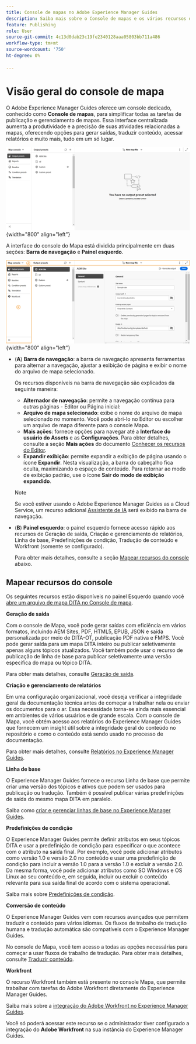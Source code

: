 ```yaml
---
title: Console de mapas no Adobe Experience Manager Guides
description: Saiba mais sobre o Console de mapas e os vários recursos disponíveis que permitem publicar e gerenciar mapas no Adobe Experience Manager Guides.
feature: Publishing
role: User
source-git-commit: 4c13d0dab23c19fe2340128aaa05803bb711a486
workflow-type: tm+mt
source-wordcount: '750'
ht-degree: 0%

---
```



# Visão geral do console de mapa

O Adobe Experience Manager Guides oferece um console dedicado, conhecido como **Console de mapas**, para simplificar todas as tarefas de publicação e gerenciamento de mapas. Essa interface centralizada aumenta a produtividade e a precisão de suas atividades relacionadas a mapas, oferecendo opções para gerar saídas, traduzir conteúdo, acessar relatórios e muito mais, tudo em um só lugar.

![guia de opções de propriedades do arquivo](./images/map-console-screen.png){width="800" align="left"}

A interface do console do Mapa está dividida principalmente em duas seções: **Barra de navegação** e **Painel esquerdo**.

![Novo](images/map-console-sections.png){width="800" align="left"}

- (**A**) **Barra de navegação**: a barra de navegação apresenta ferramentas para alternar a navegação, ajustar a exibição de página e exibir o nome do arquivo de mapa selecionado.

  Os recursos disponíveis na barra de navegação são explicados da seguinte maneira:

   - **Alternador de navegação**: permite a navegação contínua para outras páginas - Editor ou Página inicial:
   - **Arquivo de mapa selecionado**: exibe o nome do arquivo de mapa selecionado no momento. Você pode abri-lo no Editor ou escolher um arquivo de mapa diferente para o console Mapa.
   - **Mais ações**: fornece opções para navegar até a **Interface do usuário do Assets** e as **Configurações**. Para obter detalhes, consulte a seção **Mais ações** do documento [Conhecer os recursos do Editor](./web-editor-features.md#tab-bar).
   - **Expandir exibição**: permite expandir a exibição de página usando o ícone **Expandir**. Nesta visualização, a barra do cabeçalho fica oculta, maximizando o espaço de conteúdo. Para retornar ao modo de exibição padrão, use o ícone **Sair do modo de exibição expandido**.

  >[!NOTE]
  >
  > Se você estiver usando o Adobe Experience Manager Guides as a Cloud Service, um recurso adicional [Assistente de IA](./ai-assistant.md) será exibido na barra de navegação.

- (**B**) **Painel esquerdo**: o painel esquerdo fornece acesso rápido aos recursos de Geração de saída, Criação e gerenciamento de relatórios, Linha de base, Predefinições de condição, Tradução de conteúdo e Workfront (somente se configurado).

  Para obter mais detalhes, consulte a seção [Mapear recursos do console](#map-console-features) abaixo.

## Mapear recursos do console

Os seguintes recursos estão disponíveis no painel Esquerdo quando você [abre um arquivo de mapa DITA no Console de mapa](./open-files-map-console.md).

**Geração de saída**

Com o console de Mapa, você pode gerar saídas com eficiência em vários formatos, incluindo AEM Sites, PDF, HTML5, EPUB, JSON e saída personalizada por meio de DITA-OT, publicação PDF nativa e FMPS. Você pode gerar saída para um mapa DITA inteiro ou publicar seletivamente apenas alguns tópicos atualizados. Você também pode usar o recurso de publicação de linha de base para publicar seletivamente uma versão específica do mapa ou tópico DITA.

Para obter mais detalhes, consulte [Geração de saída](./generate-output.md).

**Criação e gerenciamento de relatórios**

Em uma configuração organizacional, você deseja verificar a integridade geral da documentação técnica antes de começar a trabalhar nela ou enviar os documentos para o ar. Essa necessidade torna-se ainda mais essencial em ambientes de vários usuários e de grande escala. Com o console de Mapa, você obtém acesso aos relatórios do Experience Manager Guides que fornecem um insight útil sobre a integridade geral do conteúdo no repositório e como o conteúdo está sendo usado no processo de documentação.

Para obter mais detalhes, consulte [Relatórios no Experience Manager Guides](./reports-intro.md).

**Linha de base**

O Experience Manager Guides fornece o recurso Linha de base que permite criar uma versão dos tópicos e ativos que podem ser usados para publicação ou tradução. Também é possível publicar várias predefinições de saída do mesmo mapa DITA em paralelo.

Saiba como [criar e gerenciar linhas de base no Experience Manager Guides](./web-editor-baseline.md).

**Predefinições de condição**

O Experience Manager Guides permite definir atributos em seus tópicos DITA e usar a predefinição de condição para especificar o que acontece com o atributo na saída final. Por exemplo, você pode adicionar atributos como versão 1.0 e versão 2.0 no conteúdo e usar uma predefinição de condição para incluir a versão 1.0 para a versão 1.0 e excluir a versão 2.0. Da mesma forma, você pode adicionar atributos como SO Windows e OS Linux ao seu conteúdo e, em seguida, incluir ou excluir o conteúdo relevante para sua saída final de acordo com o sistema operacional.

Saiba mais sobre [Predefinições de condição](./generate-output-use-condition-presets.md).

**Conversão de conteúdo**

O Experience Manager Guides vem com recursos avançados que permitem traduzir o conteúdo para vários idiomas. Os fluxos de trabalho de tradução humana e tradução automática são compatíveis com o Experience Manager Guides.

No console de Mapa, você tem acesso a todas as opções necessárias para começar a usar fluxos de trabalho de tradução. Para obter mais detalhes, consulte [Traduzir conteúdo](./translation.md).


**Workfront**

O recurso Workfront também está presente no console Mapa, que permite trabalhar com tarefas do Adobe Workfront diretamente do Experience Manager Guides.

Saiba mais sobre a [integração do Adobe Workfront no Experience Manager Guides](./workfront-integration.md).

Você só poderá acessar este recurso se o administrador tiver configurado a integração do **Adobe Workfront** na sua instância do Experience Manager Guides.
